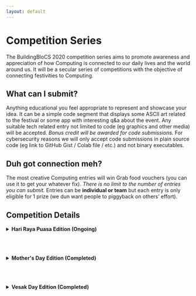 ```yaml
---
layout: default
---
```


# Competition Series

The BuildingBloCS 2020 competition series aims to promote awareness and appreciation of how Computing is connected to our daily lives and the world around us. It will be a secular series of competitions with the objective of connecting festivities to Computing.

## What can I submit?

Anything educational you feel appropriate to represent and showcase your idea. It can be a simple code segment that displays some ASCII art related to the festival or some app with interesting q&a about the event. Any suitable tech related entry not limited to code (eg graphics and other media) will be accepted. *Bonus credit will be awarded for code submissions.* For cybersecurity reasons we will only accept code submissions in plain source code (eg link to GitHub Gist / Colab file / etc.) and not binary executables.

## Duh got connection meh?

The most creative Computing entries will win Grab food vouchers (you can use it to get your whatever fix). *There is no limit to the number of entries you can submit.* Entries can be **individual or team** but each entry is only eligible for 1 prize (we dun want people to piggyback on others’ effort).


## Competition Details

<div>
<details>
<summary><strong>Hari Raya Puasa Edition (Ongoing)</strong></summary><br>

We are excited (again) to announce BuildingBloCS 2020 competition series Hari Raya Puasa edition! Hari Raya Puasa this year falls on Sun 24 May 2020 and thus Mon 25 May 2020 is a public holiday in lieu!<br><br>

Anytime from now until <strong>2359 Mon 25 May</strong>, submit your entries <strong><a href="https://tinyurl.com/bbcs20compharirayapuasasubmit">here.</a></strong><br>

<em>(Remember to allow public view access if you are sharing a Google Drive link.)</em><br>

<a class="btn" href="https://tinyurl.com/bbcs20compharirayapuasa">Details</a>

</details>

<br><br>
<!----->

<details>
<summary><strong>Mother's Day Edition (Completed)</strong></summary><br>

We are excited (again again) to announce BuildingBloCS 2020 competition series Mother’s Day edition!<br><br>

Mother’s Day happens every second Sunday in May and this year it is on Sun 10 May 2020!
Head over to <strong><a href="https://en.wikipedia.org/wiki/Mother%27s_Day">Mother's Day</a></strong> to find out more about its origin. <br><br>

Anytime from now until <strong>2359 Sun 10 May</strong>, submit <strong><a href="https://tinyurl.com/bbcs20compmotherssubmit">here.</a></strong><br>

<em>(Remember to allow public view access if you are sharing a Google Drive link.)</em><br>

<a class="btn" href="https://tinyurl.com/bbcs20compmothers">Details</a>

</details>

<br><br>
<!----->

<details>
<summary><strong>Vesak Day Edition (Completed)</strong></summary><br>

We have a winner for our first BuildingBloCS 2020 competition series - Vesak Day edition! <br><br>

Congrats to <strong>Mr Chen Jing De Isaac</strong> of Dunman High School who came out with an interesting competitive programming task on lantern ignition, one of Vesak Day's festival activities. He also contributed a dynamic programming solution using the computer language Go.<br><br>

You can access his entry <strong><a href="https://github.com/Iscaraca/codetask-Go/tree/master/vesakday">here.</a></strong><br><br>

Mr Chen has won for himself a $15 Grab food voucher (already sent to his email address) for him to get his bbt fix instantly!
<br></details>
</div>
